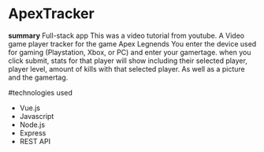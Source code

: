 # ApexTracker
__summary__
Full-stack app
This was a video tutorial from youtube. A Video game player tracker for the game Apex Legnends
You enter the device used for gaming (Playstation, Xbox, or PC) and enter your gamertage.
when you click submit, stats for that player will show including their selected player, player level, amount of kills with that selected player. As well as a picture and the gamertag.

#technologies used
* Vue.js
* Javascript
* Node.js
* Express
* REST API
